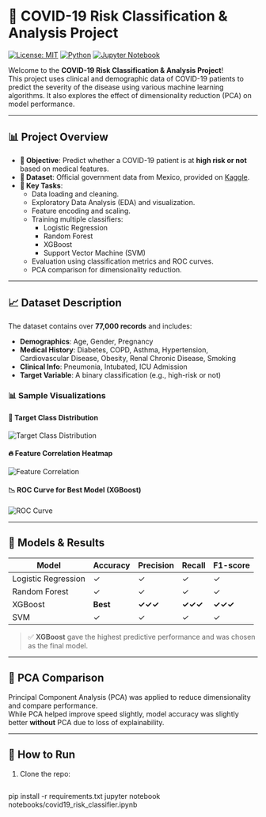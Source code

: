 # 🦠 COVID-19 Risk Classification & Analysis Project

[![License: MIT](https://img.shields.io/badge/License-MIT-blue.svg)](https://opensource.org/licenses/MIT)
[![Python](https://img.shields.io/badge/Python-3.8+-yellow.svg)](https://www.python.org/)
[![Jupyter Notebook](https://img.shields.io/badge/Jupyter-Notebook-orange.svg)](https://jupyter.org/)

Welcome to the **COVID-19 Risk Classification & Analysis Project**!  
This project uses clinical and demographic data of COVID-19 patients to predict the severity of the disease using various machine learning algorithms. It also explores the effect of dimensionality reduction (PCA) on model performance.

---

## 📊 Project Overview

- **🎯 Objective**: Predict whether a COVID-19 patient is at **high risk or not** based on medical features.
- **📁 Dataset**: Official government data from Mexico, provided on [Kaggle](https://www.kaggle.com/datasets/inversion/covid19-mexico).
- **🧪 Key Tasks**:
  - Data loading and cleaning.
  - Exploratory Data Analysis (EDA) and visualization.
  - Feature encoding and scaling.
  - Training multiple classifiers:
    - Logistic Regression
    - Random Forest
    - XGBoost
    - Support Vector Machine (SVM)
  - Evaluation using classification metrics and ROC curves.
  - PCA comparison for dimensionality reduction.

---



## 📈 Dataset Description

The dataset contains over **77,000 records** and includes:

- **Demographics**: Age, Gender, Pregnancy
- **Medical History**: Diabetes, COPD, Asthma, Hypertension, Cardiovascular Disease, Obesity, Renal Chronic Disease, Smoking
- **Clinical Info**: Pneumonia, Intubated, ICU Admission
- **Target Variable**: A binary classification (e.g., high-risk or not)

### 📊 Sample Visualizations

#### 🎯 Target Class Distribution
![Target Class Distribution](images/class_distribution.png)

#### 🔥 Feature Correlation Heatmap
![Feature Correlation](images/heatmap.png)

#### 📉 ROC Curve for Best Model (XGBoost)
![ROC Curve](images/model_performance.png)

---

## 🤖 Models & Results

| Model               | Accuracy | Precision | Recall | F1-score |
|--------------------|----------|-----------|--------|----------|
| Logistic Regression|    ✓     |     ✓     |   ✓    |    ✓     |
| Random Forest      |    ✓     |     ✓     |   ✓    |    ✓     |
| XGBoost            |  **Best**|  **✓✓✓**  | **✓✓✓**| **✓✓✓**  |
| SVM                |    ✓     |     ✓     |   ✓    |    ✓     |

> ✅ **XGBoost** gave the highest predictive performance and was chosen as the final model.

---

## 🧠 PCA Comparison

Principal Component Analysis (PCA) was applied to reduce dimensionality and compare performance.  
While PCA helped improve speed slightly, model accuracy was slightly better **without** PCA due to loss of explainability.

---

## 💾 How to Run

1. Clone the repo:
   ```bash
   
pip install -r requirements.txt
jupyter notebook notebooks/covid19_risk_classifier.ipynb
